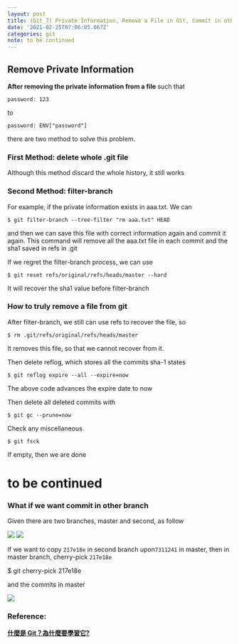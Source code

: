 ```yaml
---
layout: post
title: (Git_7) Private Information, Remove a File in Git, Commit in other branch, Github
date: '2021-02-25T07:06:05.067Z'
categories: git
note: to be continued
---
```


## Remove Private Information

**After removing the private information from a file** such that
```
password: 123
```
to
```
password: ENV["password"]
```
there are two method to solve this problem.
### First Method: delete whole .git file

Although this method discard the whole history, it still works

### Second Method: filter-branch

For example, if the private information exists in aaa.txt. We can
```
$ git filter-branch --tree-filter "rm aaa.txt" HEAD
```
and then we can save this file with correct information again and commit it again. 
This command will remove all the aaa.txt file in each commit and the sha1 saved in refs in .git

If we regret the filter-branch process, we can use
```
$ git reset refs/original/refs/heads/master --hard
``` 
It will recover the sha1 value before filter-branch

### How to truly remove a file from git

After filter-branch, we still can use refs to recover the file, so
```
$ rm .git/refs/original/refs/heads/master
```
It removes this file, so that we cannot recover from it.

Then delete reflog, which stores all the commits sha-1 states
```
$ git reflog expire --all --expire=now
```
The above code advances the expire date to now

Then delete all deleted commits with
```
$ git gc --prune=now
```
Check any miscellaneous
```
$ git fsck
```
If empty, then we are done

# to be continued

### What if we want commit in other branch

Given there are two branches, master and second, as follow

![](/Users/chenyongzhe/coding/practice_not_for_github/javascript_practice/medium-to-markdown/medium-export/posts/md_1623056197395/img/1__ho8PO4iiDP9crllA__GvLdg.png)
![](/Users/chenyongzhe/coding/practice_not_for_github/javascript_practice/medium-to-markdown/medium-export/posts/md_1623056197395/img/1__MQZVe8jzapH__gUXmxAv0__A.png)

If we want to copy `217e18e` in second branch upon`7311241` in master, then in master branch, cherry-pick `217e18e`

$ git cherry-pick 217e18e

and the commits in master

![](/Users/chenyongzhe/coding/practice_not_for_github/javascript_practice/medium-to-markdown/medium-export/posts/md_1623056197395/img/1__x9aVsG4aqMcGxgsJezL8wg.png)

### Reference:

[**什麼是 Git？為什麼要學習它?**](https://gitbook.tw/chapters/introduction/what-is-git.html "https://gitbook.tw/chapters/introduction/what-is-git.html")